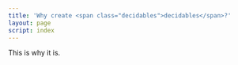```yaml
---
title: 'Why create <span class="decidables">decidables</span>?'
layout: page
script: index
---
```


This is why it is.
